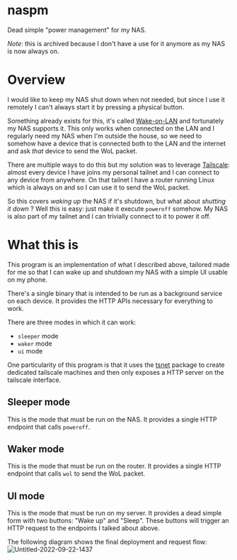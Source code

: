# naspm

Dead simple "power management" for my NAS.

*Note*: this is archived because I don't have a use for it anymore as my NAS is now always on.

# Overview

I would like to keep my NAS shut down when not needed, but since I use it remotely I can't always start it by pressing a physical button.

Something already exists for this, it's called [Wake-on-LAN](https://en.wikipedia.org/wiki/Wake-on-LAN) and fortunately my NAS supports it. This only works when connected on the LAN and I regularly need my NAS when I'm outside the house, so we need to somehow have a device that is connected both to the LAN and the internet and ask _that_ device to send the WoL packet.

There are multiple ways to do this but my solution was to leverage [Tailscale](https://tailscale.com): almost every device I have joins my personal tailnet and I can connect to any device from anywhere. On that tailnet I have a router running Linux which is always on and so I can use it to send the WoL packet.

So this covers _waking up_ the NAS if it's shutdown, but what about _shutting it down_ ? Well this is easy: just make it execute `poweroff` somehow. My NAS is also part of my tailnet and I can trivially connect to it to power it off.

# What this is

This program is an implementation of what I described above, tailored made for me so that I can wake up and shutdown my NAS with a simple UI usable on my phone.

There's a single binary that is intended to be run as a background service on each device. It provides the HTTP APIs necessary for everything to work.

There are three modes in which it can work:
* `sleeper` mode
* `waker` mode
* `ui` mode

One particularity of this program is that it uses the [tsnet](https://pkg.go.dev/tailscale.com/tsnet) package to create dedicated tailscale machines and then only exposes a HTTP server on the tailscale interface.

## Sleeper mode

This is the mode that must be run on the NAS. It provides a single HTTP endpoint that calls `poweroff`.

## Waker mode

This is the mode that must be run on the router. It provides a single HTTP endpoint that calls `wol` to send the WoL packet.

## UI mode

This is the mode that must be run on my server. It provides a dead simple form with two buttons: "Wake up" and "Sleep". These buttons will trigger an HTTP request to the endpoints I talked about above.

The following diagram shows the final deployment and request flow: ![Untitled-2022-09-22-1437](https://github.com/vrischmann/naspm/assets/1916079/b8740ef8-5ec7-4fe9-bd09-486d4ccec53f)
